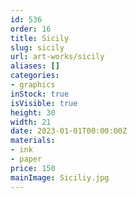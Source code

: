 ```yaml
---
id: 536
order: 16
title: Sicily
slug: sicily
url: art-works/sicily
aliases: []
categories:
- graphics
inStock: true
isVisible: true
height: 30
width: 21
date: 2023-01-01T00:00:00Z
materials:
- ink
- paper
price: 150
mainImage: Siciliy.jpg
---
```

